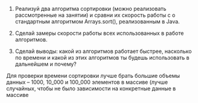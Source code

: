 1. Реализуй два алгоритма сортировки (можно реализовать рассмотренные на занятии) и сравни их скорость работы с
    о стандартным алгоритмом Arrays.sort(), реализованным в Java.

2. Сделай замеры скорости работы всех использованных в работе алгоритмов.

3. Сделай выводы: какой из алгоритмов работает быстрее, насколько по времени и какой из этих алгоритмов ты будешь 
   использовать в дальнейшем и почему?


Для проверки времени сортировки лучше брать большие объемы данных – 1000, 10_000 и 100_000 элементов в массиве 
(лучше случайных, чтобы не было зависимости на конкретные данные в массиве
